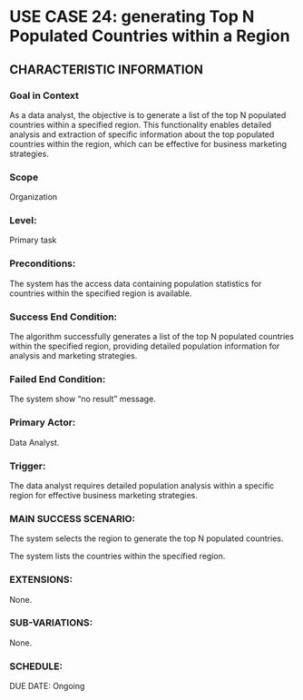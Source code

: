 # USE CASE 24: generating Top N Populated Countries within a Region
## CHARACTERISTIC INFORMATION
### Goal in Context
As a data analyst, the objective is to generate a list of the top N populated countries within a specified region. This functionality enables detailed analysis and extraction of specific information about the top populated countries within the region, which can be effective for business marketing strategies.
### Scope
Organization 
### Level: 
Primary task
### Preconditions:
The system has the access data containing population statistics for countries within the specified region is available.
### Success End Condition: 
The algorithm successfully generates a list of the top N populated countries within the specified region, providing detailed population information for analysis and marketing strategies.
### Failed End Condition: 
The system show “no result” message.
### Primary Actor: 
Data Analyst.
### Trigger: 
The data analyst requires detailed population analysis within a specific region for effective business marketing strategies.
### MAIN SUCCESS SCENARIO:
The system selects the region to generate the top N populated countries.

The system lists the countries within the specified region.
### EXTENSIONS:
None.
### SUB-VARIATIONS: 
None.
### SCHEDULE:
DUE DATE: Ongoing
